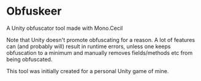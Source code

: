 # Obfuskeer
A Unity obfuscator tool made with Mono.Cecil

Note that Unity doesn't promote obfuscating for a reason. A lot of features can (and probably will) result in runtime errors, unless one keeps obfuscation to a minimum and manually removes fields/methods etc from being obfuscated.

This tool was initially created for a personal Unity game of mine.
